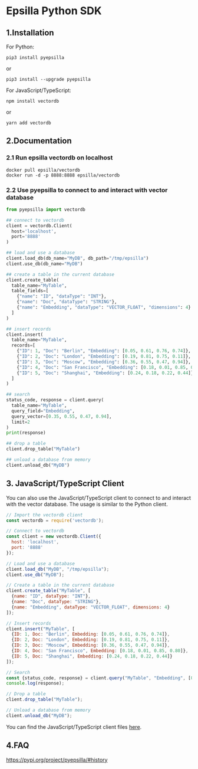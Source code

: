 # Epsilla Python SDK

## 1.Installation
For Python:
```shell
pip3 install pyepsilla
```
or
```shell
pip3 install --upgrade pyepsilla
```

For JavaScript/TypeScript:
```shell
npm install vectordb
```
or
```shell
yarn add vectordb
```

## 2.Documentation

### 2.1 Run epsilla vectordb on localhost
```shell
docker pull epsilla/vectordb
docker run -d -p 8888:8888 epsilla/vectordb
```

### 2.2 Use pyepsilla to connect to and interact with vector database

```python
from pyepsilla import vectordb

## connect to vectordb
client = vectordb.Client(
  host='localhost',
  port='8888'
)

## load and use a database
client.load_db(db_name="MyDB", db_path="/tmp/epsilla")
client.use_db(db_name="MyDB")

## create a table in the current database
client.create_table(
  table_name="MyTable",
  table_fields=[
    {"name": "ID", "dataType": "INT"},
    {"name": "Doc", "dataType": "STRING"},
    {"name": "Embedding", "dataType": "VECTOR_FLOAT", "dimensions": 4}
  ]
)

## insert records
client.insert(
  table_name="MyTable",
  records=[
    {"ID": 1, "Doc": "Berlin", "Embedding": [0.05, 0.61, 0.76, 0.74]},
    {"ID": 2, "Doc": "London", "Embedding": [0.19, 0.81, 0.75, 0.11]},
    {"ID": 3, "Doc": "Moscow", "Embedding": [0.36, 0.55, 0.47, 0.94]},
    {"ID": 4, "Doc": "San Francisco", "Embedding": [0.18, 0.01, 0.85, 0.80]},
    {"ID": 5, "Doc": "Shanghai", "Embedding": [0.24, 0.18, 0.22, 0.44]}
  ]
)

## search
status_code, response = client.query(
  table_name="MyTable",
  query_field="Embedding",
  query_vector=[0.35, 0.55, 0.47, 0.94],
  limit=2
)
print(response)

## drop a table
client.drop_table("MyTable")

## unload a database from memory
client.unload_db("MyDB")
```

## 3. JavaScript/TypeScript Client

You can also use the JavaScript/TypeScript client to connect to and interact with the vector database. The usage is similar to the Python client.

```javascript
// Import the vectordb client
const vectordb = require('vectordb');

// Connect to vectordb
const client = new vectordb.Client({
  host: 'localhost',
  port: '8888'
});

// Load and use a database
client.load_db("MyDB", "/tmp/epsilla");
client.use_db("MyDB");

// Create a table in the current database
client.create_table("MyTable", [
  {name: "ID", dataType: "INT"},
  {name: "Doc", dataType: "STRING"},
  {name: "Embedding", dataType: "VECTOR_FLOAT", dimensions: 4}
]);

// Insert records
client.insert("MyTable", [
  {ID: 1, Doc: "Berlin", Embedding: [0.05, 0.61, 0.76, 0.74]},
  {ID: 2, Doc: "London", Embedding: [0.19, 0.81, 0.75, 0.11]},
  {ID: 3, Doc: "Moscow", Embedding: [0.36, 0.55, 0.47, 0.94]},
  {ID: 4, Doc: "San Francisco", Embedding: [0.18, 0.01, 0.85, 0.80]},
  {ID: 5, Doc: "Shanghai", Embedding: [0.24, 0.18, 0.22, 0.44]}
]);

// Search
const {status_code, response} = client.query("MyTable", "Embedding", [0.35, 0.55, 0.47, 0.94], 2);
console.log(response);

// Drop a table
client.drop_table("MyTable");

// Unload a database from memory
client.unload_db("MyDB");
```

You can find the JavaScript/TypeScript client files [here](https://github.com/username/repo/tree/main/vectordb).

## 4.FAQ

https://pypi.org/project/pyepsilla/#history
